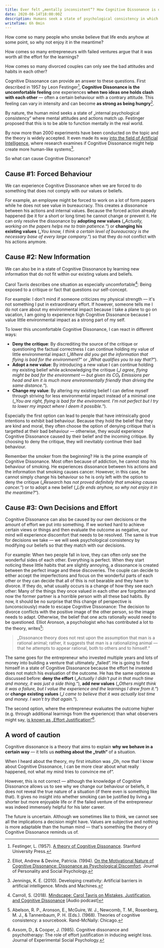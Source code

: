 ```yaml
---
title: Ever felt „mentally inconsistent“? How Cognitive Dissonance is driving our decisions and values
date: 2020-08-14T18:00:00Z
description: Humans seek a state of psychological consistency in which our mental attitudes and actions match up. How do we act when this is not the case?
writeTime: 6h 0min
---
```


How come so many people who smoke believe that life ends anyhow at some point, so why not enjoy it in the meantime?

How comes so many entrepreneurs with failed ventures argue that it was worth all the effort for the learnings?

How comes so many divorced couples can only see the bad attitudes and habits in each other?

Cognitive Dissonance can provide an answer to these questions. First described in 1957 by Leon Festinger[^1], **Cognitive Dissonance is the uncomfortable feeling** one experiences **when two ideas one holds clash with each other** — often a certain behaviour with a contrary attitude. This feeling can vary in intensity and can become **as strong as being hungry**[^2].

By nature, the human mind seeks a state of „internal psychological consistency“ where mental attitudes and actions match up. Festinger proposed that this is to be able to function mentally in the real world.

By now more than 2000 experiments have been conducted on the topic and the theory is widely accepted. It even made its way [into the field of Artificial Intelligence](https://towardsdatascience.com/explainability-and-the-art-of-confabulation-d4fb176de982), where research examines if Cognitive Dissonance might help create more human-like systems[^3].

So what can cause Cognitive Dissonance?

## Cause #1: Forced Behaviour

We can experience Cognitive Dissonance when we are forced to do something that does not comply with our values or beliefs.

For example, an employee might be forced to work on a lot of form papers while he does not see value in bureaucracy. This creates a dissonance between his actions and internal values. Because the forced action already happened (be it for a short or long time) he cannot change or prevent it. He can only resolve the dissonance by **adopting new values** („*Actually, working on the papers helps me to train patience.*“) or **changing his existing values** („*You know, I think a certain level of bureaucracy is the necessary base of every large company.*“) so that they do not conflict with his actions anymore.

## Cause #2: New Information

We can also be in a state of Cognitive Dissonance by learning new information that do not fit within our existing values and beliefs.

Carol Tavris describes one situation as especially uncomfortable[^4]: Being exposed to a critique or fact that questions our self-concept.

For example: I don't mind if someone criticizes my physical strength — it's not something I put in extraordinary effort. If however, someone tells me I do not care about my environmental impact because I take a plane to go on vacation, I am going to experience high Cognitive Dissonance because I value little environmental impact as a strong part of my self.

To lower this uncomfortable Cognitive Dissonance, I can react in different ways:
- **Deny the critique**: By discrediting the source of the critique or questioning the factual correctness I can continue holding my value of little environmental impact („*Where did you get the information that flying is bad for the environment?*“ or „*What qualifies you to say that?*“).
- **Adopt a new value**: By introducing a new value I can continue holding my existing belief while acknowledging the critique („*I agree, flying might be bad for the environment — but given its CO₂ Emissions per head and km it is much more environmentally friendly than driving the same distance.*“).
- **Change my value**: By altering my existing belief I can define myself through striving for less environmental impact instead of a minimal one („*You are right, flying is bad for the environment. I'm not perfect but I try to lower my impact where I deem it possible.*“).

Especially the first option can lead to people that have intrinsically good intentions to exhibit bad behaviour. Because they hold the belief that they are kind and moral, they often choose the option of denying critique that is targetted at their bad behaviour — otherwise, they would experience Cognitive Dissonance caused by their belief and the incoming critique. By choosing to deny the critique, they will inevitably continue their bad behaviour.

Remember the smoker from the beginning? He is the prime example of Cognitive Dissonance. Most often because of addiction, he cannot stop his behaviour of smoking. He experiences dissonance between his actions and the information that smoking causes cancer. However, in this case, he cannot simply change his behaviour so he is only left with the option to deny the critique („*Research has not proved definitely that smoking causes cancer.*“) or to adopt a new belief („*Life ends anyhow, so why not enjoy it in the meantime?*“).

## Cause #3: Own Decisions and Effort

Cognitive Dissonance can also be caused by our own decisions or the amount of effort we put into something. If we worked hard to achieve certain views or things and then evaluate the outcome as negative, our mind will experience discomfort that needs to be resolved. The same is true for decisions we take — we will seek psychological consistency by modifying our beliefs so that they match with our decisions.

For example: When two people fall in love, they can often only see the wonderful sides of each other. Everything is perfect. When they start noticing these little habits that are slightly annoying, a dissonance is created between the perfect image and these discoveries. The couple can decide to either accept the imperfections and focus on the wonderful parts of each other or they can decide that all of this is not bearable and they have to divorce. If they do, what usually occurs is a change of how they see each other: Many of the things they once valued in each other are forgotten and now the former partner is a horrible person with all these bad habits. By now, it should be no surprise that this change of perspective is (unconsciously) made to escape Cognitive Dissonance: The decision to divorce conflicts with the positive image of the other person, so the image needs to adapt. Otherwise, the belief that one acts rationally would need to be questioned. Elliot Aronson, a psychologist who has contributed a lot to the theory, writes[^5]:

> „Dissonance theory does not rest upon the assumption that man is a rational animal; rather, it suggests that man is a rationalizing animal — that he attempts to appear rational, both to others and to himself.“

The same goes for the entrepreneur who invested multiple years and lots of money into building a venture that ultimately „failed“. He is going to find himself in a state of Cognitive Dissonance because the effort he invested does not match his evaluation of the outcome. He has the same options as discussed before: **deny the effort** („*Actually I didn't put in that much time and money, it was just a side thing.*“), **add new values** („*Others might think it was a failure, but I value the experience and the learnings I drew from it.*“) or **change existing values** („*I came to believe that it was actually lost time and money. I won't try that again.*“).

The second option, where the entrepreneur evaluates the outcome higher (e.g. through additional learnings from the experience) than what observers might say, [is known as „Effort Justification“](https://en.wikipedia.org/wiki/Effort_justification)[^6].

## A word of caution

Cognitive dissonance is a theory that aims to explain **why we behave in a certain way** — it tells us **nothing about the „truth“** of a situation.

When I heard about the theory, my first intuition was „Oh, now that I know about Cognitive Dissonance, I can be more clear about what really happened, not what my mind tries to convince me of“.

However, this is not correct — although the knowledge of Cognitive Dissonance allows us to see why we change our behaviour or beliefs, it does not reveal the true nature of a situation (if there even is something like that). It gives no insight into whether smoking can be justified by living a shorter but more enjoyable life or if the failed venture of the entrepreneur was indeed immensely helpful for his later career.

The future is uncertain. Although we sometimes like to think, we cannot see all the implications a decision might have. Values are subjective and nothing is more adaptable than the human mind — that's something the theory of Cognitive Dissonance reminds us of.

[^1]: Festinger, L. (1957). [A theory of Cognitive Dissonance](https://www.sup.org/books/title/?id=3850). Stanford University Press.

[^2]: Elliot, Andrew & Devine, Patricia. (1994). [On the Motivational Nature of Cognitive Dissonance: Dissonance as Psychological Discomfort](https://www.researchgate.net/publication/232455242_On_the_Motivational_Nature_of_Cognitive_Dissonance_Dissonance_as_Psychological_Discomfort). Journal of Personality and Social Psychology.

[^3]: Jennings, K. E. (2010). Developing creativity: Artificial barriers in artificial intelligence. Minds and Machines.

[^4]: Carroll, S. (2018). [Mindscape: Carol Tavris on Mistakes, Justification, and Cognitive Dissonance](https://www.preposterousuniverse.com/podcast/2018/07/09/episode-1-carol-tavris-on-mistakes-justification-and-cognitive-dissonance/) [Audio podcast]

[^5]: Abelson, R. P., Aronson, E., McGuire, W. J., Newcomb, T. M., Rosenberg, M. J., & Tannenbaum, P. H. (Eds.). (1968). Theories of cognitive consistency: a sourcebook. Rand-McNally: Chicago.

[^6]: Axsom, D., & Cooper, J. (1985). Cognitive dissonance and psychotherapy: The role of effort justification in inducing weight loss. Journal of Experimental Social Psychology.
